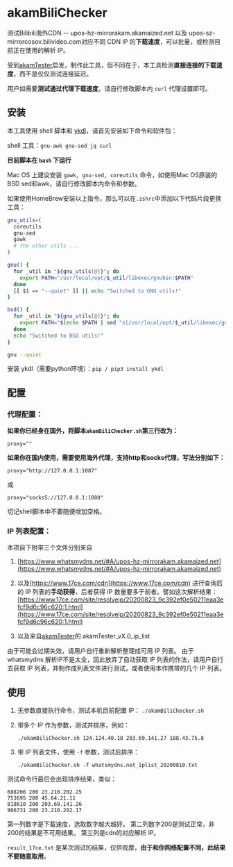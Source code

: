 # akamBiliChecker

测试Bilibili海外CDN -- upos-hz-mirrorakam.akamaized.net 以及 upos-sz-mirrorcosov.bilivideo.com对应不同 CDN IP 的**下载速度**，可以批量，或检测目前正在使用的解析 IP。

受到[akamTester](https://github.com/miyouzi/akamTester)启发，制作此工具，但不同在于，本工具检测**直接连接的下载速度**，而不是仅仅测试连接延迟。

用户如需要**测试通过代理下载速度**，请自行修改脚本内 `curl` 代理设置即可。

## 安装

本工具使用 shell 脚本和 [ykdl](https://github.com/SeaHOH/ykdl)，请首先安装如下命令和软件包：

shell 工具：`gnu-awk gnu-sed jq curl`

**目前脚本在 `bash` 下运行**

Mac OS 上建议安装 `gawk, gnu-sed, coreutils` 命令，如使用Mac OS原装的BSD sed和awk，请自行修改脚本内命令和参数。

如果使用HomeBrew安装以上指令，那么可以在`.zshrc`中添加以下代码片段更换工具：

```bash
gnu_utils=(
  coreutils
  gnu-sed
  gawk
  # the other utils ...
)

gnu() {
  for _util in "${gnu_utils[@]}"; do
    export PATH="/usr/local/opt/$_util/libexec/gnubin:$PATH"
  done
  [[ $1 == "--quiet" ]] || echo "Switched to GNU utils!"
}

bsd() {
  for _util in "${gnu_utils[@]}"; do
    export PATH="$(echo $PATH | sed "s|/usr/local/opt/$_util/libexec/gnubin:||")"
  done
  echo "Switched to BSD utils!"
}

gnu --quiet
```



安装 ykdl（需要python环境）：`pip / pip3 install ykdl`

## 配置

### 代理配置：

**如果你已经身在国外，将脚本`akamBiliChecker.sh`第三行改为：** 

```proxy=""```

**如果你在国内使用，需要使用海外代理，支持http和socks代理，写法分别如下：**

```proxy="http://127.0.0.1:1087"```

或

```proxy="socks5://127.0.0.1:1080"```

切记shell脚本中不要随便增加空格。

### IP 列表配置：

本项目下附带三个文件分别来自

1. [https://www.whatsmydns.net/#A/upos-hz-mirrorakam.akamaized.net](https://www.whatsmydns.net/#A/upos-hz-mirrorakam.akamaized.net)

2. 以及[https://www.17ce.com/cdn](https://www.17ce.com/cdn) 进行查询后的 IP 列表的**手动获得**，后者获得 IP 数量要多于前者。譬如这次解析结果：[https://www.17ce.com/site/resolveip/20200823_9c392ef0e50211eaa3efcf9d6c96c620:1.html](https://www.17ce.com/site/resolveip/20200823_9c392ef0e50211eaa3efcf9d6c96c620:1.html)

3. 以及来自[akamTester](https://github.com/miyouzi/akamTester)的 akamTester_vX.0_ip_list

由于可能会过期失效，请用户自行重新解析整理成可用 IP 列表。
由于 whatsmydns 解析IP不是太全，因此放弃了自动获取 IP 列表的作法，请用户自行去获取 IP 列表，并制作成列表文件进行测试，或者使用本作携带的几个 IP 列表。

## 使用

1. 无参数直接执行命令，测试本机目前配置 IP：
   `./akamBiliChecker.sh`

2. 带多个 IP 作为参数，测试并排序，例如：

   ```
   ./akamBiliChecker.sh 124.124.40.18 203.69.141.27 188.43.75.8
   ```

3. 带 IP 列表文件，使用 `-f` 参数，测试后排序：

   ```
   ./akamBiliChecker.sh -f whatsmydns.net_iplist_20200810.txt
   ```

   

测试命令行最后会出现排序结果，类似：

```686114 200 184.50.87.74
688206 200 23.210.202.25
753695 200 45.64.21.11
818610 200 203.69.141.26
966731 200 23.210.202.17
```

第一列数字是下载速度，选取数字越大越好。
第二列数字200是测试正常，非200的结果是不可用结果。
第三列是cdn的对应解析 IP。

`result_17ce.txt` 是某次测试的结果，仅供观摩，**由于和你网络配置不同，此结果不要随意取用**。